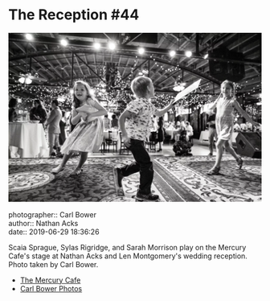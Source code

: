 # The Reception #44

![Scaia Sprague, Sylas Rigridge, and Sarah Morrison play on the Mercury Cafe's stage](assets/2019-06-29-set-3-the-reception-44.webp)

photographer:: Carl Bower  
author:: Nathan Acks  
date:: 2019-06-29 18:36:26

Scaia Sprague, Sylas Rigridge, and Sarah Morrison play on the Mercury Cafe's stage at Nathan Acks and Len Montgomery's wedding reception. Photo taken by Carl Bower.

* [The Mercury Cafe](http://mercurycafe.com)
* [Carl Bower Photos](https://carlbowerphotos.com)

